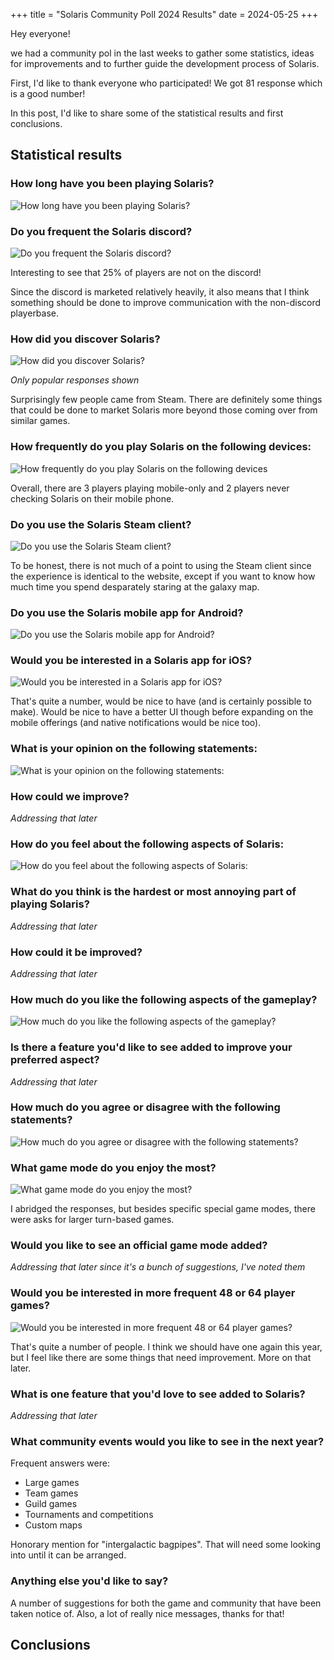 +++
title = "Solaris Community Poll 2024 Results"
date = 2024-05-25
+++

Hey everyone!

we had a community pol in the last weeks to gather some statistics, ideas for improvements and to further guide the development process of Solaris.

First, I'd like to thank everyone who participated! We got 81 response which is a good number!

In this post, I'd like to share some of the statistical results and first conclusions.

## Statistical results

### How long have you been playing Solaris?

![How long have you been playing Solaris?](chart1.png)

### Do you frequent the Solaris discord?

![Do you frequent the Solaris discord?](chart2.png)

Interesting to see that 25% of players are not on the discord!

Since the discord is marketed relatively heavily, it also means that I think something should be done to improve communication with the non-discord playerbase.

### How did you discover Solaris?

![How did you discover Solaris?](chart3.png)

*Only popular responses shown*

Surprisingly few people came from Steam. There are definitely some things that could be done to market Solaris more beyond those coming over from similar games.

### How frequently do you play Solaris on the following devices:

![How frequently do you play Solaris on the following devices](chart4.png)

Overall, there are 3 players playing mobile-only and 2 players never checking Solaris on their mobile phone.

### Do you use the Solaris Steam client?

![Do you use the Solaris Steam client?](chart5.png)

To be honest, there is not much of a point to using the Steam client since the experience is identical to the website, except if you want to know how much time you spend desparately staring at the galaxy map.

### Do you use the Solaris mobile app for Android?

![Do you use the Solaris mobile app for Android?](chart6.png)

### Would you be interested in a Solaris app for iOS?

![Would you be interested in a Solaris app for iOS?](chart7.png)

That's quite a number, would be nice to have (and is certainly possible to make). Would be nice to have a better UI though before expanding on the mobile offerings (and native notifications would be nice too).

### What is your opinion on the following statements:

![What is your opinion on the following statements:](chart8.png)

### How could we improve?

*Addressing that later*

### How do you feel about the following aspects of Solaris:

![How do you feel about the following aspects of Solaris:](chart9.png)

### What do you think is the hardest or most annoying part of playing Solaris?

*Addressing that later*

### How could it be improved?

*Addressing that later*

### How much do you like the following aspects of the gameplay?

![How much do you like the following aspects of the gameplay?](chart10.png)

### Is there a feature you'd like to see added to improve your preferred aspect?

*Addressing that later*

### How much do you agree or disagree with the following statements?

![How much do you agree or disagree with the following statements?](chart11.png)

### What game mode do you enjoy the most?

![What game mode do you enjoy the most?](chart12.png)

I abridged the responses, but besides specific special game modes, there were asks for larger turn-based games.

### Would you like to see an official game mode added?

*Addressing that later since it's a bunch of suggestions, I've noted them*

### Would you be interested in more frequent 48 or 64 player games?

![Would you be interested in more frequent 48 or 64 player games?](chart13.png)

That's quite a number of people. I think we should have one again this year, but I feel like there are some things that need improvement. More on that later.

### What is one feature that you'd love to see added to Solaris?

*Addressing that later*

### What community events would you like to see in the next year?

Frequent answers were:
- Large games
- Team games
- Guild games
- Tournaments and competitions
- Custom maps

Honorary mention for "intergalactic bagpipes". That will need some looking into until it can be arranged.

### Anything else you'd like to say?

A number of suggestions for both the game and community that have been taken notice of.
Also, a lot of really nice messages, thanks for that!

## Conclusions


